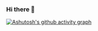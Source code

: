 ### Hi there 👋

[![Ashutosh's github activity graph](https://github-readme-activity-graph.cyclic.app/graph?username=aleksandra-roguszewska&theme=react)](https://github.com/ashutosh00710/github-readme-activity-graph)

<!--
**aleksandra-roguszewska/aleksandra-roguszewska** is a ✨ _special_ ✨ repository because its `README.md` (this file) appears on your GitHub profile.

Here are some ideas to get you started:

- 🔭 I’m currently working on ...
- 🌱 I’m currently learning ...
- 👯 I’m looking to collaborate on ...
- 🤔 I’m looking for help with ...
- 💬 Ask me about ...
- 📫 How to reach me: ...
- 😄 Pronouns: ...
- ⚡ Fun fact: ...
-->
